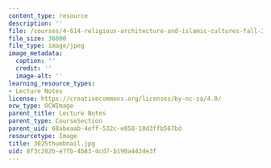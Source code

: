 ```yaml
---
content_type: resource
description: ''
file: /courses/4-614-religious-architecture-and-islamic-cultures-fall-2002/8f3c282be7fb4b834cd7b190a443de3f_3025thumbnail.jpg
file_size: 36000
file_type: image/jpeg
image_metadata:
  caption: ''
  credit: ''
  image-alt: ''
learning_resource_types:
- Lecture Notes
license: https://creativecommons.org/licenses/by-nc-sa/4.0/
ocw_type: OCWImage
parent_title: Lecture Notes
parent_type: CourseSection
parent_uid: 68abeaab-4eff-532c-e858-18d3ffb567bd
resourcetype: Image
title: 3025thumbnail.jpg
uid: 8f3c282b-e7fb-4b83-4cd7-b190a443de3f
---
```

